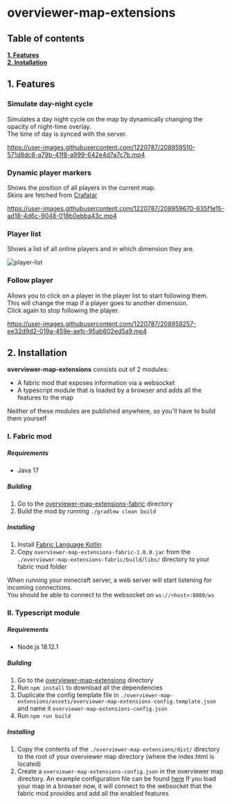 # overviewer-map-extensions

## Table of contents

**[1. Features](https://github.com/N3bby/overviewer-map-extensions#1-features)**  
**[2. Installation](https://github.com/N3bby/overviewer-map-extensions#2-installation)**

## 1. Features
### Simulate day-night cycle
Simulates a day night cycle on the map by dynamically changing the opacity of night-time overlay.  
The time of day is synced with the server.

https://user-images.githubusercontent.com/1220787/208959510-571d8dc8-a79b-41f8-a999-642e4d7a7c7b.mp4

### Dynamic player markers
Shows the position of all players in the current map.  
Skins are fetched from [Crafatar](https://crafatar.com/)

https://user-images.githubusercontent.com/1220787/208959670-635f1e15-ad18-4d6c-9048-018b0ebba43c.mp4

### Player list
Shows a list of all online players and in which dimension they are.

![player-list](https://user-images.githubusercontent.com/1220787/208956548-9148cd98-e575-47e4-a8f2-f7135ac815ab.png)

### Follow player
Allows you to click on a player in the player list to start following them.  
This will change the map if a player goes to another dimension.  
Click again to stop following the player.

https://user-images.githubusercontent.com/1220787/208959257-ee32d9d2-019a-459e-aefc-95ab602ed5a9.mp4

## 2. Installation

**overviewer-map-extensions** consists out of 2 modules:
- A fabric mod that exposes information via a websocket
- A typescript module that is loaded by a browser and adds all the features to the map

Neither of these modules are published anywhere, so you'll have to build them yourself

### I. Fabric mod

##### Requirements

- Java 17

##### Building
1. Go to the [overviewer-map-extensions-fabric](./overviewer-map-extensions-fabric) directory
2. Build the mod by running `./gradlew clean build`

##### Installing
1. Install [Fabric Language Kotlin](https://www.curseforge.com/minecraft/mc-mods/fabric-language-kotlin)
2. Copy `overviewer-map-extensions-fabric-1.0.0.jar` from the `./overviewer-map-extensions-fabric/build/libs/` directory to your fabric mod folder

When running your minecraft server, a web server will start listening for incoming connections.  
You should be able to connect to the websocket on `ws://<host>:8080/ws`

### II. Typescript module

##### Requirements

- Node.js 18.12.1

##### Building
1. Go to the [overviewer-map-extensions](./overviewer-map-extensions) directory
2. Run `npm install` to download all the dependencies
3. Duplicate the config template file in `./overviewer-map-extensions/assets/overviewer-map-extensions-config.template.json` and name it `overviewer-map-extensions-config.json`
4. Run `npm run build`

##### Installing
1. Copy the contents of the `./overviewer-map-extensions/dist/` directory to the root of your overviewer map directory (where the index.html is located)
2. Create a `overviewer-map-extensions-config.json` in the overviewer map directory. An example configuration file can be found [here](./overviewer-map-extensions/assets/overviewer-map-extensions-config.template.json)
If you load your map in a browser now, it will connect to the websocket that the fabric mod provides and add all the enabled features
